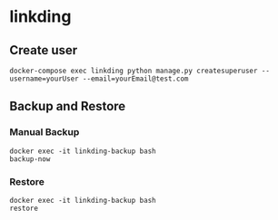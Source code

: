 # linkding

## Create user
```
docker-compose exec linkding python manage.py createsuperuser --username=yourUser --email=yourEmail@test.com
```

## Backup and Restore

### Manual Backup
<!-- https://github.com/tiredofit/docker-db-backup -->
```
docker exec -it linkding-backup bash
backup-now
```

### Restore
```
docker exec -it linkding-backup bash
restore
```